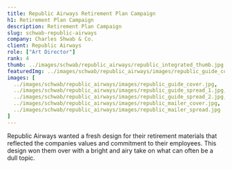 ```yaml
---
title: Republic Airways Retirement Plan Campaign
h1: Retirement Plan Campaign
description: Retirement Plan Campaign
slug: schwab-republic-airways
company: Charles Shwab & Co.
client: Republic Airways
role: ["Art Director"]
rank: 4
thumb: ../images/schwab/republic_airways/republic_integrated_thumb.jpg
featuredImg: ../images/schwab/republic_airways/images/republic_guide_cover.jpg
images: [
  ../images/schwab/republic_airways/images/republic_guide_cover.jpg, 
  ../images/schwab/republic_airways/images/republic_guide_spread_1.jpg,
  ../images/schwab/republic_airways/images/republic_guide_spread_2.jpg, 
  ../images/schwab/republic_airways/images/republic_mailer_cover.jpg, 
  ../images/schwab/republic_airways/images/republic_mailer_spread.jpg
]
---
```


Republic Airways wanted a fresh design for their retirement materials that reflected the companies values and commitment to their employees. This design won them over with a bright and airy take on what can often be a dull topic.​​​​​​​
